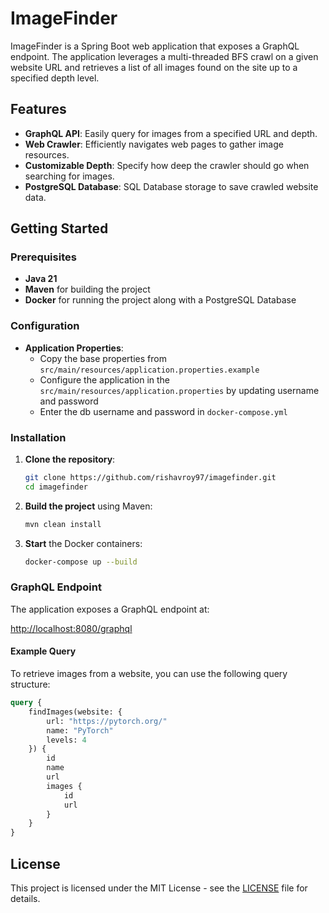 # ImageFinder

ImageFinder is a Spring Boot web application that exposes a GraphQL endpoint. The application leverages a multi-threaded BFS crawl on a given website URL and retrieves a list of all images found on the site up to a specified depth level.

## Features

- **GraphQL API**: Easily query for images from a specified URL and depth.
- **Web Crawler**: Efficiently navigates web pages to gather image resources.
- **Customizable Depth**: Specify how deep the crawler should go when searching for images.
- **PostgreSQL Database**: SQL Database storage to save crawled website data.

## Getting Started

### Prerequisites

- **Java 21**
- **Maven** for building the project
- **Docker** for running the project along with a PostgreSQL Database

### Configuration

- **Application Properties**:
  - Copy the base properties from `src/main/resources/application.properties.example`
  - Configure the application in the `src/main/resources/application.properties` by updating username and password
  - Enter the db username and password in `docker-compose.yml`

### Installation

1. **Clone the repository**:

    ```bash
    git clone https://github.com/rishavroy97/imagefinder.git
    cd imagefinder
    ```

2. **Build the project** using Maven:

    ```bash
    mvn clean install
    ```

3. **Start** the Docker containers:

    ```bash
    docker-compose up --build
    ```

### GraphQL Endpoint

The application exposes a GraphQL endpoint at:

[http://localhost:8080/graphql](http://localhost:8080/graphql)


#### Example Query

To retrieve images from a website, you can use the following query structure:

```graphql
query {
    findImages(website: {
        url: "https://pytorch.org/"
        name: "PyTorch"
        levels: 4
    }) {
        id
        name
        url
        images {
            id
            url
        }
    }
}
```

## License
This project is licensed under the MIT License - see the [LICENSE](./LICENSE) file for details.
